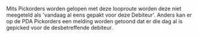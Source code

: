 Mits Pickorders worden gelopen met deze looproute worden deze niet meegeteld als 'vandaag al eens gepakt voor deze Debiteur'. Anders kan er op de PDA Pickorders een melding worden getoond dat er die dag al is gepicked voor de desbetreffende debiteur.